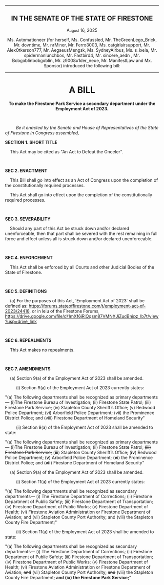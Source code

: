 <div align="center">


---


<h2>IN THE SENATE OF THE STATE OF FIRESTONE</h2>


<p>A<small>ugust</small> 16, 2025</p>


Ms. Automationeer (for herself, Ms. ConfussIed, Mr. TheGreenLego_Brick, Mr. dovntime, Mr. nrMiner, Mr. Ferro3003, Ms. catgirlairsupport, Mr. AlexOtkerson777, Mr. AegaeusMengsk, Ms. SydneyAirbus, Ms. s_ixela, Mr. spidermanIunchbox, Mr. Fastbird4, Mr. sincere_aedn
, Mr. Bobgoblinbobgoblin, Mr. z9008u1der_neue, Mr. ManifestLaw and Mx. Sponsor) introduced the following bill:


---


<h1><b>A BILL</b></h1>


**To make the Firestone Park Service a secondary department under the Employment Act of 2023.**


</div>


<br/>


&nbsp;&nbsp;&nbsp;&nbsp;&nbsp;&nbsp;&nbsp;&nbsp; *Be it enacted by the Senate and House of Representatives of the State of Firestone in Congress assembled,*


**SECTION 1. SHORT TITLE**


&nbsp;&nbsp;&nbsp; This Act may be cited as "An Act to Defeat the Onceler".


<br/>


**SEC 2. ENACTMENT**


&nbsp;&nbsp;&nbsp; This Bill shall go into effect as an Act of Congress upon the completion of the constitutionally required processes.


&nbsp;&nbsp;&nbsp; This Act shall go into effect upon the completion of the constitutionally required processes.


<br/>


**SEC 3. SEVERABILITY**


&nbsp;&nbsp;&nbsp; Should any part of this Act be struck down and/or declared unenforceable, then that part shall be severed with the rest remaining in full force and effect unless all is struck down and/or declared unenforceable.


<br/>


**SEC 4. ENFORCEMENT**


&nbsp;&nbsp;&nbsp; This Act shall be enforced by all Courts and other Judicial Bodies of the State of Firestone.


<br/>


**SEC 5. DEFINITIONS**


&nbsp;&nbsp;&nbsp; (a) For the purposes of this Act, 'Employment Act of 2023' shall be defined as: https://forums.stateoffirestone.com/t/employment-act-of-2023/24418, or in leiu of the Firestone Forums, https://drive.google.com/file/d/1mXf6jRlQqsm87VMNXJiZudBnipz_lb7t/view?usp=drive_link


<br/>


**SEC 6. REPEALMENTS**


&nbsp;&nbsp;&nbsp; This Act makes no repealments.


<br/>


**SEC 7. AMENDMENTS**


&nbsp;&nbsp;&nbsp; (a) Section 9(a) of the Employment Act of 2023 shall be amended.


&nbsp;&nbsp;&nbsp;&nbsp;&nbsp;&nbsp;&nbsp;&nbsp; (i) Section 9(a) of the Employment Act of 2023 currently states: 


"(a) The following departments shall be recognized as primary departments—
  (i)The Firestone Bureau of Investigation;
  (ii) Firestone State Patrol;
  (iii) Firestone Park Service;
  (iv) Stapleton County Sheriff’s Office;
  (v) Redwood Police Department;
  (vi) Arborfield Police Department;
  (vii) the Prominence District Police; and
  (viii) Firestone Department of Homeland Security"


&nbsp;&nbsp;&nbsp;&nbsp;&nbsp;&nbsp;&nbsp;&nbsp; (ii) Section 9(a) of the Employment Act of 2023 shall be amended to state: 

"(a) The following departments shall be recognized as primary departments—
  (i)The Firestone Bureau of Investigation;
  (ii) Firestone State Patrol;
  ~~(iii) Firestone Park Service;~~
  (**iii**) Stapleton County Sheriff’s Office;
  (**iv**) Redwood Police Department;
  (**v**) Arborfield Police Department;
  (**vi**) the Prominence District Police; and
  (**vii**) Firestone Department of Homeland Security"


&nbsp;&nbsp;&nbsp; (a) Section 9(a) of the Employment Act of 2023 shall be amended.


&nbsp;&nbsp;&nbsp;&nbsp;&nbsp;&nbsp;&nbsp;&nbsp; (i) Section 11(a) of the Employment Act of 2023 currently states: 


"(a) The following departments shall be recognized as secondary departments—
  (i) The Firestone Department of Corrections;
  (ii) Firestone Department of Public Safety;
  (iii) Firestone Department of Transportation;
  (iv) Firestone Department of Public Works;
  (v) Firestone Department of Health;
  (vi) Firestone Aviation Administration or Firestone Department of Aviation; and
  (vii) Stapleton County Port Authority; and
  (viii) the Stapleton County Fire Department;"


&nbsp;&nbsp;&nbsp;&nbsp;&nbsp;&nbsp;&nbsp;&nbsp; (ii) Section 11(a) of the Employment Act of 2023 shall be amended to state: 

"(a) The following departments shall be recognized as secondary departments—
  (i) The Firestone Department of Corrections;
  (ii) Firestone Department of Public Safety;
  (iii) Firestone Department of Transportation;
  (iv) Firestone Department of Public Works;
  (v) Firestone Department of Health;
  (vi) Firestone Aviation Administration or Firestone Department of Aviation; ~~and~~
  (vii) Stapleton County Port Authority; ~~and~~
  (viii) the Stapleton County Fire Department; **and**
  **(ix) the Firestone Park Service;**"

<br/>

